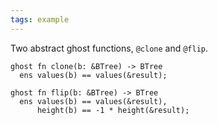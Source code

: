 ```yaml
---
tags: example
---
```


Two abstract ghost functions, `@clone` and `@flip`.

```{.mist .numberLines offset="73"}
ghost fn clone(b: &BTree) -> BTree
  ens values(b) == values(&result);

ghost fn flip(b: &BTree) -> BTree
  ens values(b) == values(&result),
      height(b) == -1 * height(&result);
```
